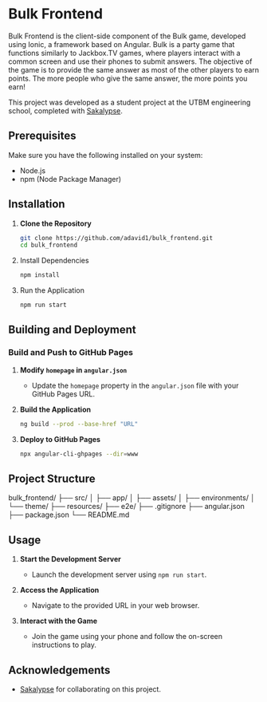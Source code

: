 # Bulk Frontend

Bulk Frontend is the client-side component of the Bulk game, developed using Ionic, a framework based on Angular. Bulk is a party game that functions similarly to Jackbox.TV games, where players interact with a common screen and use their phones to submit answers. The objective of the game is to provide the same answer as most of the other players to earn points. The more people who give the same answer, the more points you earn!

This project was developed as a student project at the UTBM engineering school, completed with [Sakalypse](https://github.com/sakalypse).

## Prerequisites

Make sure you have the following installed on your system:

- Node.js
- npm (Node Package Manager)

## Installation

1. **Clone the Repository**
   ```bash
   git clone https://github.com/adavid1/bulk_frontend.git
   cd bulk_frontend
   ```
2. Install Dependencies
   ```bash
   npm install
   ```
3. Run the Application
   ```bash
   npm run start
   ```
   
## Building and Deployment

### Build and Push to GitHub Pages

1. **Modify `homepage` in `angular.json`**
   - Update the `homepage` property in the `angular.json` file with your GitHub Pages URL.

2. **Build the Application**
   ```bash
   ng build --prod --base-href "URL"
   ```

3. **Deploy to GitHub Pages**
   ```bash
   npx angular-cli-ghpages --dir=www
   ```

## Project Structure

bulk_frontend/
├── src/
│   ├── app/
│   ├── assets/
│   ├── environments/
│   └── theme/
├── resources/
├── e2e/
├── .gitignore
├── angular.json
├── package.json
└── README.md

## Usage

1. **Start the Development Server**
   - Launch the development server using `npm run start`.

2. **Access the Application**
   - Navigate to the provided URL in your web browser.

3. **Interact with the Game**
   - Join the game using your phone and follow the on-screen instructions to play.

## Acknowledgements

- [Sakalypse](https://github.com/sakalypse) for collaborating on this project.

